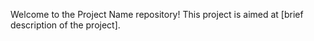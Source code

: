 Welcome to the Project Name repository! This project is aimed at [brief description of the project].

